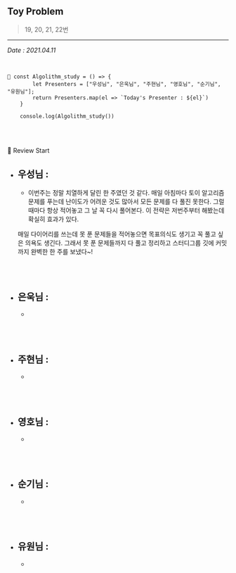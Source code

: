 ## Toy Problem

> 19, 20, 21, 22번

---

_Date : 2021.04.11_

<br/>

```
📌 const Algolithm_study = () => {
        let Presenters = ["우성님", "은욱님", "주현님", "영호님", "순기님", "유원님"];
        return Presenters.map(el => `Today's Presenter : ${el}`)
    }

    console.log(Algolithm_study())
```

<br/>
<br/>

🙌 Review Start

- ## 우성님 :
  - 이번주는 정말 치열하게 달린 한 주였던 것 같다. 매일 아침마다 토이 알고리즘 문제를 푸는데 난이도가 어려운 것도 많아서 모든 문제를 다 풀진 못한다. 그럴때마다 항상 적어놓고 그 날 꼭 다시 풀어본다. 이 전략은 저번주부터 해봤는데 확실히 효과가 있다.

  매일 다이어리를 쓰는데 못 푼 문제들을 적어놓으면 목표의식도 생기고 꼭 풀고 싶은 의욕도 생긴다. 그래서 못 푼 문제들까지 다 풀고 정리하고 스터디그룹 깃에 커밋까지 완벽한 한 주를 보냈다~!

<br/>
<br/>

- ## 은욱님 :
  -

<br/>
<br/>
  
- ## 주현님 :
  -

<br/>
<br/>

- ## 영호님 :
  -

<br/>
<br/>

- ## 순기님 :
  -

<br/>
<br/>

- ## 유원님 :
  -
